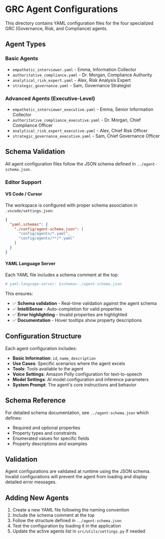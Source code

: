 # GRC Agent Configurations

This directory contains YAML configuration files for the four specialized GRC (Governance, Risk, and Compliance) agents.

## Agent Types

### Basic Agents
- `empathetic_interviewer.yaml` - Emma, Information Collector
- `authoritative_compliance.yaml` - Dr. Morgan, Compliance Authority  
- `analytical_risk_expert.yaml` - Alex, Risk Analysis Expert
- `strategic_governance.yaml` - Sam, Governance Strategist

### Advanced Agents (Executive-Level)
- `empathetic_interviewer_executive.yaml` - Emma, Senior Information Collector
- `authoritative_compliance_executive.yaml` - Dr. Morgan, Chief Compliance Officer
- `analytical_risk_expert_executive.yaml` - Alex, Chief Risk Officer
- `strategic_governance_executive.yaml` - Sam, Chief Governance Officer

## Schema Validation

All agent configuration files follow the JSON schema defined in `../agent-schema.json`.

### Editor Support

#### VS Code / Cursor
The workspace is configured with proper schema association in `.vscode/settings.json`:

```json
{
  "yaml.schemas": {
    "./config/agent-schema.json": [
      "config/agents/*.yaml",
      "config/agents/**/*.yaml"
    ]
  }
}
```

#### YAML Language Server
Each YAML file includes a schema comment at the top:
```yaml
# yaml-language-server: $schema=../agent-schema.json
```

This ensures:
- ✅ **Schema validation** - Real-time validation against the agent schema
- ✅ **IntelliSense** - Auto-completion for valid properties
- ✅ **Error highlighting** - Invalid properties are highlighted
- ✅ **Documentation** - Hover tooltips show property descriptions

## Configuration Structure

Each agent configuration includes:

- **Basic Information**: `id`, `name`, `description`
- **Use Cases**: Specific scenarios where the agent excels
- **Tools**: Tools available to the agent
- **Voice Settings**: Amazon Polly configuration for text-to-speech
- **Model Settings**: AI model configuration and inference parameters
- **System Prompt**: The agent's core instructions and behavior

## Schema Reference

For detailed schema documentation, see `../agent-schema.json` which defines:
- Required and optional properties
- Property types and constraints
- Enumerated values for specific fields
- Property descriptions and examples

## Validation

Agent configurations are validated at runtime using the JSON schema. Invalid configurations will prevent the agent from loading and display detailed error messages.

## Adding New Agents

1. Create a new YAML file following the naming convention
2. Include the schema comment at the top
3. Follow the structure defined in `../agent-schema.json`
4. Test the configuration by loading it in the application
5. Update the active agents list in `src/utils/settings.py` if needed 